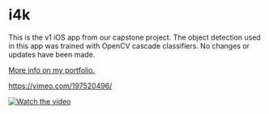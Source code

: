 # i4k

This is the v1 iOS app from our capstone project.
The object detection used in this app was trained with OpenCV cascade classifiers.
No changes or updates have been made.

[More info on my portfolio.](https://www.kyle-crockett.com/portfolio/academic-projects/i4k/)

https://vimeo.com/197520496/

[![Watch the video](http://kyle-crockett.com/wp-content/uploads/2018/09/i4k-gui.png)](https://vimeo.com/197520496/)
